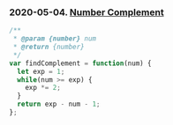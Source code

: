 ### 2020-05-04. [Number Complement](https://leetcode.com/explore/challenge/card/may-leetcoding-challenge/534/week-1-may-1st-may-7th/3319/)
```javascript
/**
 * @param {number} num
 * @return {number}
 */
var findComplement = function(num) {
  let exp = 1;
  while(num >= exp) {
    exp *= 2;
  }
  return exp - num - 1;
};
```
